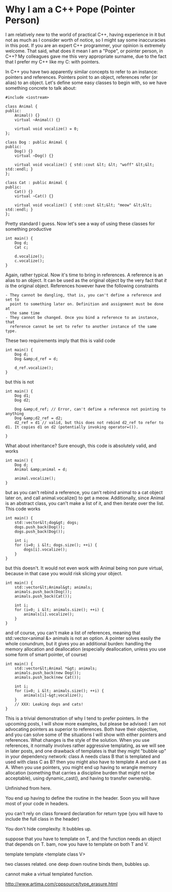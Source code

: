 ---
---
# Why I am a C++ Pope (Pointer Person)

I am relatively new to the world of practical C++, having experience in it but
not as much as I consider worth of notice, so I might say some inaccuracies in
this post. If you are an expert C++ programmer, your opinion is extremely
welcome. That said, what does it mean I am a "Pope", or pointer person, in C++?
My colleagues gave me this very appropriate surname, due to the fact that I
prefer my C++ like my C: with pointers.

In C++ you have two apparently similar concepts to refer to an instance: pointers and references. Pointers point to an object, references refer (or alias) to an object. Let's define some easy classes to begin with, so we have something concrete to talk about:

```
#include <iostream>

class Animal {
public:
    Animal() {}
    virtual ~Animal() {}

    virtual void vocalize() = 0;
};

class Dog : public Animal {
public:
    Dog() {}
    virtual ~Dog() {}

    virtual void vocalize() { std::cout &lt; &lt; "woff" &lt;&lt; std::endl; }
};

class Cat : public Animal {
public:
    Cat() {}
    virtual ~Cat() {}

    virtual void vocalize() { std::cout &lt;&lt; "meow" &lt;&lt; std::endl; }
};
```

Pretty standard I guess. Now let's see a way of using these classes for something productive

```
int main() {
    Dog d;
    Cat c;

    d.vocalize();
    c.vocalize();
}
```

Again, rather typical. Now it's time to bring in references. A reference is an
alias to an object. It can be used as the original object by the very fact that
*it is* the original object. References however have the following constraints

    - They cannot be dangling, that is, you can't define a reference and set to
      point to something later on. Definition and assignment must be done at
      the same time
    - They cannot be changed. Once you bind a reference to an instance, that
      reference cannot be set to refer to another instance of the same type.

These two requirements imply that this is valid code
```
int main() {
    Dog d;
    Dog &amp;d_ref = d;

    d_ref.vocalize();
}
```

but this is not

```
int main() {
    Dog d1;
    Dog d2;

    Dog &amp;d_ref; // Error, can't define a reference not pointing to anything
    Dog &amp;d2_ref = d2;
    d2_ref = d1 // valid, but this does not rebind d2_ref to refer to d1. It copies d1 on d2 (potentially invoking operator=()). 

}
```

What about inheritance? Sure enough, this code is absolutely valid, and works

```
int main() {
    Dog d;
    Animal &amp;animal = d;

    animal.vocalize();
}
```

but as you can't rebind a reference, you can't rebind animal to a cat object
later on, and call animal.vocalize() to get a meow. Additionally, since Animal
is an abstract class, you can't make a list of it, and then iterate over the
list. This code works

```
int main() {
    std::vector&lt;dog&gt; dogs;
    dogs.push_back(Dog());
    dogs.push_back(Dog());

    int i;
    for (i=0; i &lt; dogs.size(); ++i) {
        dogs[i].vocalize();
    }
}
```

but this doesn't. It would not even work with Animal being non pure virtual, because in that case you would risk slicing your object.

```
int main() {
    std::vector&lt;Animal&gt; animals;
    animals.push_back(Dog());
    animals.push_back(Cat());

    int i;
    for (i=0; i &lt; animals.size(); ++i) {
        animals[i].vocalize();
    }
}
```

and of course, you can't make a list of references, meaning that std::vector&lt;animal &amp;&gt; animals is not an option. A pointer solves easily the whole conundrum, but it gives you an additional burden: handling the memory allocation and deallocation (especially deallocation, unless you use some form of smart pointer, of course)

```
int main() {
    std::vector&lt;Animal *&gt; animals;
    animals.push_back(new Dog());
    animals.push_back(new Cat());

    int i;
    for (i=0; i &lt; animals.size(); ++i) {
        animals[i]-&gt;vocalize();
    }
    // XXX: Leaking dogs and cats!    
}
```

This is a trivial demonstration of why I tend to prefer pointers. In the
upcoming posts, I will show more examples, but please be advised: I am not
advocating pointers as superior to references. Both have their objective, and
you can solve some of the situations I will show with either pointers and
references. What changes is the style of the solution. When you use references,
it normally involves rather aggressive templating, as we will see in later
posts, and one drawback of templates is that they might "bubble up" in your
dependency network: class A needs class B that is templated and used with class
C as B<c>? then you might also have to template A and use it as A</c><c>. When
you use pointers, you might end up having to wrangle memory allocation
(something that carries a discipline burden that might not be acceptable),
using dynamic_cast(), and having to transfer ownership.

Unfinished from here.

You end up having to define the routine in the header. Soon you will have most of your code in headers.

you can't rely on class forward declaration for return type (you will have to include the full class in the header)

You don't hide complexity. It bubbles up.

suppose that you have to template on T, and the function needs an object that depends on T. bam, now you have to template on both T and V.

template <class T> template <template <class X> class V></template></class>

two classes related. one deep down routine binds them, bubbles up.

cannot make a virtual templated function.

http://www.artima.com/cppsource/type_erasure.html
